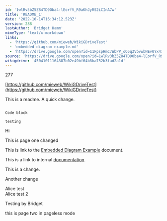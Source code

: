 ```yaml
---
id: '1wlRv3bZ5Z84TD9Oba4-lEorfV_R9aKhJyRS2iCInA7w'
title: 'README_1'
date: '2022-10-14T16:34:12.523Z'
version: 288
lastAuthor: 'Bridget Hamm'
mimeType: 'text/x-markdown'
links:
  - 'https://github.com/mieweb/WikiGDriveTest'
  - 'embedded-diagram-example.md'
  - 'https://drive.google.com/open?id=11FpspHmC7WbPP_oO5q3VbvwbNEv0Yx41LndH95ECF-w'
source: 'https://drive.google.com/open?id=1wlRv3bZ5Z84TD9Oba4-lEorfV_R9aKhJyRS2iCInA7w'
wikigdrive: '45041011164387b02e49bf64b8ba752b3fad2a1d'
---
```

277


[https://github.com/mieweb/WikiGDriveTest](https://github.com/mieweb/WikiGDriveTest)


This is a readme.  A quick change.


```
  
Code block  
  
testing
```


Hi



This is page one changed


This is link to the  [Embedded Diagram Example](embedded-diagram-example.md) document.



This is a link to internal [documentation](https://drive.google.com/open?id=11FpspHmC7WbPP_oO5q3VbvwbNEv0Yx41LndH95ECF-w).

This is a change.





Another  change

Alice test  
Alice test 2

Testing by Bridget



































this is page two in pageless mode
